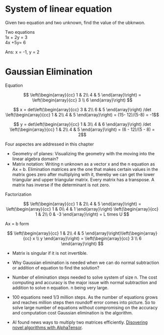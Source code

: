 # System of linear equation

Given two equation and two unknown, find the value of the ubknwon.

Two equations <br>
1x + 2y = 3 <br>
4x +5y= 6 <br>

Ans: x = -1, y = 2

# Gaussian Elimination

Equation

$$
\left(\begin{array}{cc} 
1 & 2\\
4 & 5
\end{array}\right) =
\left(\begin{array}{cc} 
3 \\ 
6 
\end{array}\right)
$$

$$ x = 
det\left(\begin{array}{cc} 
3 & 2\\
6 & 5
\end{array}\right) /det \left(\begin{array}{cc} 
1 & 2\\
4 & 5
\end{array}\right) = (15- 12)/(5-8) = -1$$

$$ y = 
det\left(\begin{array}{cc} 
1 & 3\\
4 & 6
\end{array}\right) /det \left(\begin{array}{cc} 
1 & 2\\
4 & 5
\end{array}\right) = (6 - 12)/(5 - 8) = 2$$

Four aspectes are addressed in this chapter

- Geometry of planes: Visualizing the geometry with the moving into the linear algebra domain?
- Matrix notation: Writing n unknown as a vector x and the n equation as Ax = b. Elimination matrices are the one that makes certain values in the matrix goes zero after multiplying with it, thereby we can get the lower triangular and upper triangular matrix. Every matrix has a transpose. A matrix has inverse if the determinant is not zero. 

Factorization

$$
\left(\begin{array}{cc} 
1 & 2\\
4 & 5
\end{array}\right) =
\left(\begin{array}{cc} 
1 & 0\\ 
4 & 1
\end{array}\right)
\left(\begin{array}{cc} 
1 & 2\\ 
0 & -3
\end{array}\right) = L times U
$$

Ax = b form

$$
\left(\begin{array}{cc} 
1 & 2\\
4 & 5
\end{array}\right)\left(\begin{array}{cc} 
x \\ 
y 
\end{array}\right) =
\left(\begin{array}{cc} 
3 \\ 
6 
\end{array}\right)
$$

- Matrix is singular if it is not invertible.

- Why Gaussian elimination is needed when we can do normal subtraction or addition of equation to find the solution?

- Number of elimination steps needed to solve system of size n. The cost computing and accuracy is the major issue with normal subtraction and addition to solve n equation. n being very large. 
- 100 equations need 1/3 million steps. As the number of equations grows and reaches million steps then roundoff error comes into picture. So to solve large number of equations without compromising on the accuracy and computation cost Gaussian elimination is the algorithm. 
- AI found news ways to multiply two matrices efficiently. [Disovering novel algorithms with AlphaTensor](https://www.deepmind.com/blog/discovering-novel-algorithms-with-alphatensor?utm_source=thenewstack&utm_medium=website&utm_content=inline-mention&utm_campaign=platform).




